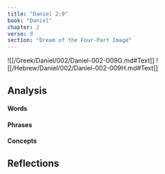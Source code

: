 ```yaml
---
title: "Daniel 2:9"
book: "Daniel"
chapter: 2
verse: 9
section: "Dream of the Four-Part Image"
---
```

![[/Greek/Daniel/002/Daniel-002-009G.md#Text]]
![[/Hebrew/Daniel/002/Daniel-002-009H.md#Text]]

## Analysis

#### Words

#### Phrases

#### Concepts

## Reflections
